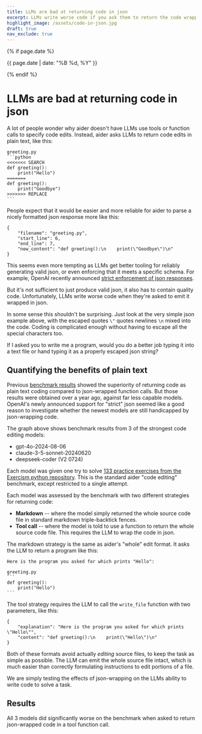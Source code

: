 ```yaml
---
title: LLMs are bad at returning code in json
excerpt: LLMs write worse code if you ask them to return the code wrapped in json (via a tool or function call).
highlight_image: /assets/code-in-json.jpg
draft: true
nav_exclude: true
---
```

{% if page.date %}
<p class="post-date">{{ page.date | date: "%B %d, %Y" }}</p>
{% endif %}

# LLMs are bad at returning code in json


<canvas id="passRateChart" width="800" height="400" style="margin-bottom: 20px"></canvas>

<script src="https://cdn.jsdelivr.net/npm/chart.js"></script>
<script>
document.addEventListener('DOMContentLoaded', function () {
    var ctx = document.getElementById('passRateChart').getContext('2d');
    
    var yamlData = {{ site.data.code-in-json | jsonify }};
    
    var models = [...new Set(yamlData.map(item => item.model))];
    var editFormats = [...new Set(yamlData.map(item => item.edit_format))];
    
    var datasets = editFormats.map(format => ({
        label: format,
        data: models.map(model => {
            var item = yamlData.find(d => d.model === model && d.edit_format === format);
            return item ? item.pass_rate_1 : null;
        }),
        backgroundColor: format === 'Markdown' ? 'rgba(54, 162, 235, 0.8)' :
                         format === 'Tool call' ? 'rgba(255, 99, 132, 0.8)' :
                         'rgba(75, 192, 192, 0.8)',
    }));

    var data = {
        labels: models,
        datasets: datasets
    };

    var config = {
        type: 'bar',
        data: data,
        options: {
            responsive: true,
            scales: {
                x: {
                    title: {
                        display: true,
                        text: 'Model'
                    }
                },
                y: {
                    beginAtZero: true,
                    title: {
                        display: true,
                        text: 'Pass Rate (%)'
                    },
                    max: 70
                }
            },
            plugins: {
                title: {
                    display: true,
                    text: 'Pass rate by model and code return strategy',
                    font: {
                        size: 16
                    }
                },
                legend: {
                    position: 'top',
                }
            }
        }
    };

    new Chart(ctx, config);
});
</script>


A lot of people wonder why aider doesn't have LLMs use tools or function calls to
specify code edits.
Instead, aider asks LLMs to return code edits in plain text, like this:

````
greeting.py
```python
<<<<<<< SEARCH
def greeting():
    print("Hello")
=======
def greeting():
    print("Goodbye")
>>>>>>> REPLACE
```
````

People expect that it would be easier and more reliable
for aider to parse a nicely formatted json 
response more like this:

```
{
    "filename": "greeting.py",
    "start_line": 6,
    "end_line": 7,
    "new_content": "def greeting():\n    print(\"Goodbye\")\n"
}
```

This seems even more tempting as LLMs get better tooling for reliably generating
valid json, or even enforcing that it meets a specific schema.
For example, OpenAI recently announced
[strict enforcement of json responses]().

But it's not sufficient to just produce 
valid json, it also 
has to contain quality code. 
Unfortunately, 
LLMs write worse code when they're asked to 
emit it wrapped in json.

In some sense this shouldn't be surprising.
Just look at the very simple
json example above, with the escaped 
quotes `\"` quotes
newlines `\n`
mixed into the code.
Coding is complicated enough without having to escape all the special characters too.

If I asked you to write me a program, would you do a better job
typing it into a text file or hand typing it as a properly escaped json string?

## Quantifying the benefits of plain text


Previous [benchmark results](/2023/07/02/benchmarks.html)
showed
the superiority of returning code
as  plain text coding compared to json-wrapped function calls.
But those results were obtained
over a year ago, against far less
capable models. 
OpenAI's newly announced support for "strict" json seemed like a good reason to
investigate whether the newest models are still handicapped by json-wrapping code.

The graph above shows benchmark
results from 
3 of the strongest code editing models:

- gpt-4o-2024-08-06
- claude-3-5-sonnet-20240620
- deepseek-coder (V2 0724)

Each model was given one try to solve 
[133 practice exercises from the Exercism python repository](/2023/07/02/benchmarks.html#the-benchmark).
This is the standard aider "code editing" benchmark, except restricted to a single attempt.

Each model was assessed by the benchmark with two 
different strategies for returning code:

- **Markdown** -- where the model simply returned the whole source code file in standard markdown triple-backtick fences.
- **Tool call** -- where the model is told to use a function to return the whole source code file. This requires the LLM to wrap the code in json.

The markdown strategy is the same as
aider's "whole" edit format. 
It asks the LLM to return a program like this:

````
Here is the program you asked for which prints "Hello":

greeting.py
```
def greeting():
    print("Hello")
```
````

The tool strategy requires the LLM to call the `write_file` function with
two parameters, like this:

```
{
    "explanation": "Here is the program you asked for which prints \"Hello\"",
    "content": "def greeting():\n    print(\"Hello\")\n"
}
```

Both of these formats avoid actually *editing* source files, to keep
the task as
simple as possible.
The LLM can emit the whole source file intact,
which is much easier
than correctly formulating
instructions to edit
portions of a file.

We are simply testing the effects of json-wrapping on the LLMs ability to write code to solve a task.

## Results

All 3 models did significantly worse on the benchmark when asked to
return json-wrapped code in a tool function call.
